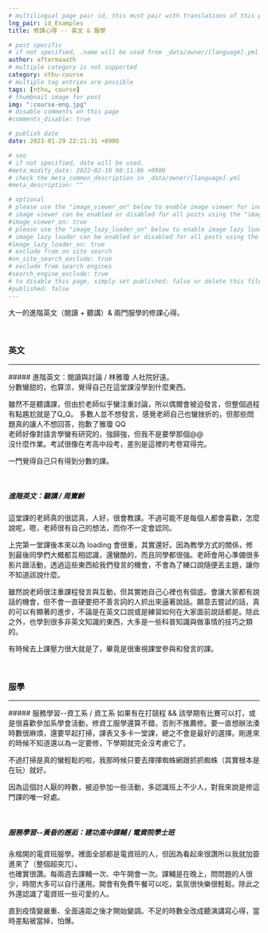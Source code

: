 ```yaml
---
# multilingual page pair id, this must pair with translations of this page. (This name must be unique)
lng_pair: id_Examples
title: 修課心得 -- 英文 & 服學 

# post specific
# if not specified, .name will be used from _data/owner/[language].yml
author: aftermaaath
# multiple category is not supported
category: nthu-course 
# multiple tag entries are possible
tags: [nthu, course]
# thumbnail image for post
img: ":course-eng.jpg"
# disable comments on this page
#comments_disable: true

# publish date
date: 2023-01-29 22:21:31 +0900

# seo
# if not specified, date will be used.
#meta_modify_date: 2022-02-10 08:11:06 +0900
# check the meta_common_description in _data/owner/[language].yml
#meta_description: ""

# optional
# please use the "image_viewer_on" below to enable image viewer for individual pages or posts (_posts/ or [language]/_posts folders).
# image viewer can be enabled or disabled for all posts using the "image_viewer_posts: true" setting in _data/conf/main.yml.
#image_viewer_on: true
# please use the "image_lazy_loader_on" below to enable image lazy loader for individual pages or posts (_posts/ or [language]/_posts folders).
# image lazy loader can be enabled or disabled for all posts using the "image_lazy_loader_posts: true" setting in _data/conf/main.yml.
#image_lazy_loader_on: true
# exclude from on site search
#on_site_search_exclude: true
# exclude from search engines
#search_engine_exclude: true
# to disable this page, simply set published: false or delete this file
#published: false
---
```


<!-- outline-start -->

大一的進階英文（閱讀 + 聽講）& 兩門服學的修課心得。

<!-- outline-end -->

<br>

### 英文
<hr>
##### 進階英文：閱讀與討論 / 林雅瓊
人社院好遠。<br>
分數蠻甜的，也算涼，覺得自己在這堂課沒學到什麼東西。

雖然不是聽講課，但由於老師似乎蠻注重討論，所以偶爾會被迫發言，但整個過程有點尷尬就是了Q\_Q。
多數人並不想發言，感覺老師自己也蠻挫折的，但那些問題真的讓人不想回答，抱歉了雅瓊 QQ<br>
老師好像對語言學蠻有研究的，強歸強，但我不是要學那個@@<br>
沒什麼作業。考試很像在考高中段考，差別是這裡的考卷寫得完。

一門覺得自己只有得到分數的課。

<br>

##### 進階英文：聽講 / 周寶齡
這堂課的老師真的很認真，人好，很會教課。不過可能不是每個人都會喜歡，怎麼說呢，嗯，老師很有自己的想法，而你不一定會認同。

上完第一堂課後本來以為 loading 會很重，其實還好。因為教學方式的關係，修到最後同學們大概都互相認識，還蠻酷的，而且同學都很強。老師會用心準備很多影片跟活動，透過這些東西給我們發言的機會，不會為了練口說隨便丟主題，讓你不知道該說什麼。

雖然說老師很注重課程發言與互動，但其實她自己心裡也有個底。會讓大家都有說話的機會，但不會一直硬要把不善言詞的人抓出來逼著說話。願意去嘗試的話，真的可以有顯著的進步，不論是在英文口說或是練習如何在大家面前說話都是。除此之外，也學到很多非英文知識的東西，大多是一些科普知識與做事情的技巧之類的。

有時候去上課壓力很大就是了，畢竟是很重視課堂參與和發言的課。

<br>

### 服學
<hr>
##### 服務學習--資工系 / 資工系
如果有在打競程 && 該學期有比賽可以打，或是很喜歡參加系學會活動，修資工服學還算不錯，否則不推薦修。要一直想辦法湊時數很麻煩，還要早起打掃，課表又多卡一堂課，總之不會是最好的選擇。剛進來的時候不知道還以為一定要修，下學期就完全沒考慮它了。

不過打掃是真的蠻輕鬆的啦，我那時候只要去揮揮蜘蛛網跟抓抓蜘蛛（其實根本是在玩）就好。

因為這個討人厭的時數，被迫參加一些活動，多認識班上不少人，對我來說是修這門課的唯一好處。

<br>

##### 服務學習--黃昏的邂逅：建功高中課輔 / 電資院學士班
永楷開的電資班服學。裡面全部都是電資班的人，但因為看起來很讚所以我就加簽進來了（整個超突兀）。<br>
也確實很讚。每兩週去課輔一次、中午開會一次。課輔是在晚上，問問題的人很少，時間大多可以自行運用。開會有免費午餐可以吃，氣氛很快樂很輕鬆。除此之外還認識了電資班一些可愛的人。

直到疫情變嚴重、全面遠距之後才開始變調。不足的時數全改成聽演講寫心得，當時差點被當掉，怕爆。
